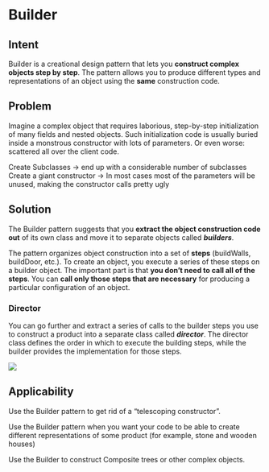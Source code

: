 # Builder

## Intent
Builder is a creational design pattern that lets you **construct complex objects step by step**. The pattern allows you to produce different types and representations of an object using the **same** construction code.

## Problem
Imagine a complex object that requires laborious, step-by-step initialization of many fields and nested objects. Such initialization code is usually buried inside a monstrous constructor with lots of parameters. Or even worse: scattered all over the client code.

Create Subclasses -> end up with a considerable number of subclasses
Create a giant constructor -> In most cases most of the parameters will be unused, making the constructor calls pretty ugly


## Solution
The Builder pattern suggests that you **extract the object construction code** **out** of its own class and move it to separate objects called **_builders_**.

The pattern organizes object construction into a set of **steps** (buildWalls, buildDoor, etc.). To create an object, you execute a series of these steps on a builder object. The important part is that **you don’t need to call all of the steps**. You can **call only those steps that are necessary** for producing a particular configuration of an object.

### Director
You can go further and extract a series of calls to the builder steps you use to construct a product into a separate class called **_director_**. The director class defines the order in which to execute the building steps, while the builder provides the implementation for those steps.

![](https://refactoring.guru/images/patterns/diagrams/builder/example-en-2x.png)

## Applicability
Use the Builder pattern to get rid of a “telescoping constructor”.

Use the Builder pattern when you want your code to be able to create different representations of some product (for example, stone and wooden houses)

Use the Builder to construct Composite trees or other complex objects.
